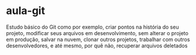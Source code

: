 # aula-git
Estudo básico do Git como por exemplo, criar pontos na história do seu projeto, modificar seus arquivos em desenvolvimento, sem alterar o projeto em produção, salvar na nuvem, clonar outros projetos, trabalhar com outros desenvolvedores, e até mesmo, por quê não, recuperar arquivos deletados

